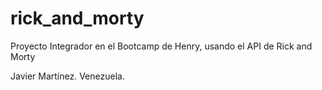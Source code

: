 # rick_and_morty
Proyecto Integrador en el Bootcamp de Henry, usando el API de Rick and Morty

Javier Martínez.
Venezuela.
